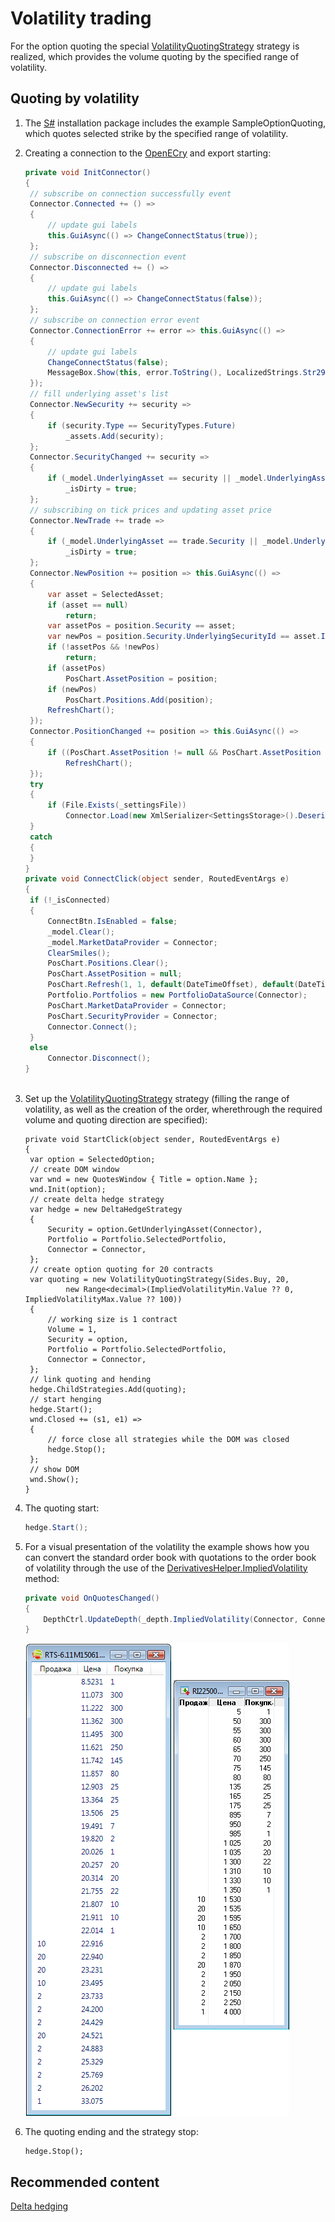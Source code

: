 # Volatility trading

For the option quoting the special [VolatilityQuotingStrategy](xref:StockSharp.Algo.Strategies.Derivatives.VolatilityQuotingStrategy) strategy is realized, which provides the volume quoting by the specified range of volatility. 

## Quoting by volatility

1. The [S\#](StockSharpAbout.md) installation package includes the example SampleOptionQuoting, which quotes selected strike by the specified range of volatility. 
2. Creating a connection to the [OpenECry](OEC.md) and export starting: 

   ```cs
   private void InitConnector()
   {
   	// subscribe on connection successfully event
   	Connector.Connected += () =>
   	{
   		// update gui labels
   		this.GuiAsync(() => ChangeConnectStatus(true));
   	};
   	// subscribe on disconnection event
   	Connector.Disconnected += () =>
   	{
   		// update gui labels
   		this.GuiAsync(() => ChangeConnectStatus(false));
   	};
   	// subscribe on connection error event
   	Connector.ConnectionError += error => this.GuiAsync(() =>
   	{
   		// update gui labels
   		ChangeConnectStatus(false);
   		MessageBox.Show(this, error.ToString(), LocalizedStrings.Str2959);
   	});
   	// fill underlying asset's list
   	Connector.NewSecurity += security =>
   	{
   		if (security.Type == SecurityTypes.Future)
   			_assets.Add(security);
   	};
   	Connector.SecurityChanged += security =>
   	{
   		if (_model.UnderlyingAsset == security || _model.UnderlyingAsset.Id == security.UnderlyingSecurityId)
   			_isDirty = true;
   	};
   	// subscribing on tick prices and updating asset price
   	Connector.NewTrade += trade =>
   	{
   		if (_model.UnderlyingAsset == trade.Security || _model.UnderlyingAsset.Id == trade.Security.UnderlyingSecurityId)
   			_isDirty = true;
   	};
   	Connector.NewPosition += position => this.GuiAsync(() =>
   	{
   		var asset = SelectedAsset;
   		if (asset == null)
   			return;
   		var assetPos = position.Security == asset;
   		var newPos = position.Security.UnderlyingSecurityId == asset.Id;
   		if (!assetPos && !newPos)
   			return;
   		if (assetPos)
   			PosChart.AssetPosition = position;
   		if (newPos)
   			PosChart.Positions.Add(position);
   		RefreshChart();
   	});
   	Connector.PositionChanged += position => this.GuiAsync(() =>
   	{
   		if ((PosChart.AssetPosition != null && PosChart.AssetPosition == position) || PosChart.Positions.Cache.Contains(position))
   			RefreshChart();
   	});
   	try
   	{
   		if (File.Exists(_settingsFile))
   			Connector.Load(new XmlSerializer<SettingsStorage>().Deserialize(_settingsFile));
   	}
   	catch
   	{
   	}
   }
   private void ConnectClick(object sender, RoutedEventArgs e)
   {
   	if (!_isConnected)
   	{
   		ConnectBtn.IsEnabled = false;
   		_model.Clear();
   		_model.MarketDataProvider = Connector;
   		ClearSmiles();
   		PosChart.Positions.Clear();
   		PosChart.AssetPosition = null;
   		PosChart.Refresh(1, 1, default(DateTimeOffset), default(DateTimeOffset));
   		Portfolio.Portfolios = new PortfolioDataSource(Connector);
   		PosChart.MarketDataProvider = Connector;
   		PosChart.SecurityProvider = Connector;
   		Connector.Connect();
   	}
   	else
   		Connector.Disconnect();
   }            		
   	  				
   ```
3. Set up the [VolatilityQuotingStrategy](xref:StockSharp.Algo.Strategies.Derivatives.VolatilityQuotingStrategy) strategy (filling the range of volatility, as well as the creation of the order, wherethrough the required volume and quoting direction are specified): 

   ```none
   private void StartClick(object sender, RoutedEventArgs e)
   {
   	var option = SelectedOption;
   	// create DOM window
   	var wnd = new QuotesWindow { Title = option.Name };
   	wnd.Init(option);
   	// create delta hedge strategy
   	var hedge = new DeltaHedgeStrategy
   	{
   		Security = option.GetUnderlyingAsset(Connector),
   		Portfolio = Portfolio.SelectedPortfolio,
   		Connector = Connector,
   	};
   	// create option quoting for 20 contracts
   	var quoting = new VolatilityQuotingStrategy(Sides.Buy, 20,
   			new Range<decimal>(ImpliedVolatilityMin.Value ?? 0, ImpliedVolatilityMax.Value ?? 100))
   	{
   		// working size is 1 contract
   		Volume = 1,
   		Security = option,
   		Portfolio = Portfolio.SelectedPortfolio,
   		Connector = Connector,
   	};
   	// link quoting and hending
   	hedge.ChildStrategies.Add(quoting);
   	// start henging
   	hedge.Start();
   	wnd.Closed += (s1, e1) =>
   	{
   		// force close all strategies while the DOM was closed
   		hedge.Stop();
   	};
   	// show DOM
   	wnd.Show();
   }
   ```
4. The quoting start: 

   ```cs
   hedge.Start();
   ```
5. For a visual presentation of the volatility the example shows how you can convert the standard order book with quotations to the order book of volatility through the use of the [DerivativesHelper.ImpliedVolatility](xref:StockSharp.Algo.Derivatives.DerivativesHelper.ImpliedVolatility) method: 

   ```cs
   private void OnQuotesChanged()
   {
       DepthCtrl.UpdateDepth(_depth.ImpliedVolatility(Connector, Connector, Connector.CurrentTime));
   }
   ```

   ![sample quote iv](../images/sample_quote_iv.png)
6. The quoting ending and the strategy stop: 

   ```none
   hedge.Stop();
   ```

## Recommended content

[Delta hedging](OptionsHedge.md)

